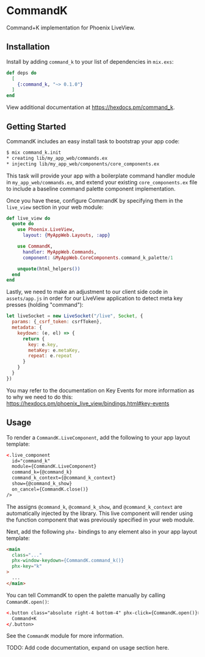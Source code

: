 # CommandK

Command+K implementation for Phoenix LiveView.

## Installation

Install by adding `command_k` to your list of dependencies in `mix.exs`:

```elixir
def deps do
  [
    {:command_k, "~> 0.1.0"}
  ]
end
```

View additional documentation at <https://hexdocs.pm/command_k>.

## Getting Started

CommandK includes an easy install task to bootstrap your app code:

```sh
$ mix command_k.init     
* creating lib/my_app_web/commands.ex
* injecting lib/my_app_web/components/core_components.ex
```

This task will provide your app with a boilerplate command handler module
in `my_app_web/commands.ex`, and extend your existing `core_components.ex` file
to include a baseline command palette component implementation.

Once you have these, configure CommandK by specifying them in the `live_view` section
in your web module:

```ex
def live_view do
  quote do
    use Phoenix.LiveView,
      layout: {MyAppWeb.Layouts, :app}

    use CommandK,
      handler: MyAppWeb.Commands,
      component: &MyAppWeb.CoreComponents.command_k_palette/1

    unquote(html_helpers())
  end
end
```

Lastly, we need to make an adjustment to our client side code in `assets/app.js` in
order for our LiveView application to detect meta key presses (holding "command"):

```js
let liveSocket = new LiveSocket("/live", Socket, {
  params: {_csrf_token: csrfToken},
  metadata: {
    keydown: (e, el) => {
      return {
        key: e.key,
        metaKey: e.metaKey,
        repeat: e.repeat
      }
    }
  }
})
```

You may refer to the documentation on Key Events for more information as to why
we need to do this: https://hexdocs.pm/phoenix_live_view/bindings.html#key-events

## Usage

To render a `CommandK.LiveComponent`, add the following to your app layout template:

```html
<.live_component
  id="command_k"
  module={CommandK.LiveComponent}
  command_k={@command_k}
  command_k_context={@command_k_context}
  show={@command_k_show}
  on_cancel={CommandK.close()}
/>
```

The assigns `@command_k`, `@command_k_show`, and `@command_k_context` are automatically
injected by the library. This live component will render using the function component that was
previously specified in your web module.

Next, add the following `phx-` bindings to any element also in your app layout template:

```html
<main
  class="..."
  phx-window-keydown={CommandK.command_k()}
  phx-key="k"
>
  ...
</main>
```

You can tell CommandK to open the palette manually by calling `CommandK.open()`:

```html
<.button class="absolute right-4 bottom-4" phx-click={CommandK.open()}>
  Command+K
</.button>
```

See the `CommandK` module for more information.

TODO: Add code documentation, expand on usage section here.
